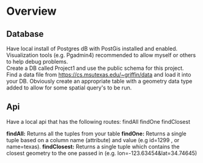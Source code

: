 # Overview

## Database
Have local install of Postgres dB with PostGis installed and enabled.  
Visualization tools (e.g. Pgadmin4) recommended to allow myself or others to help debug problems.  
Create a DB called Project1 and use the public schema for this project.  
Find a data file from https://cs.msutexas.edu/~griffin/data and load it into your DB. Obviously create an appropriate table with a geometry data type added to allow for some spatial query's to be run.  

## Api
Have a local api that has the following routes:
    findAll
    findOne
    findClosest
    
**findAll:** Returns all the tuples from your table
**findOne:** Returns a single tuple based on a column name (attribute) and value (e.g id=1299 , or name=texas).
**findClosest:** Returns a single tuple which contains the closest geometry to the one passed in (e.g. lon=-123.63454&lat=34.74645)  
